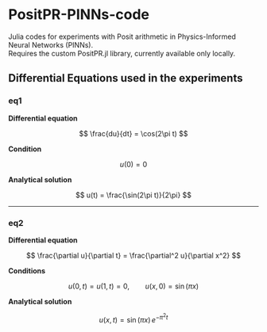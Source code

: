 # PositPR-PINNs-code

Julia codes for experiments with Posit arithmetic in Physics-Informed Neural Networks (PINNs).  
Requires the custom PositPR.jl library, currently available only locally.

## Differential Equations used in the experiments

### eq1

**Differential equation**

$$
\frac{du}{dt} = \cos(2\pi t)
$$

**Condition**

$$
u(0) = 0
$$

**Analytical solution**

$$
u(t) = \frac{\sin(2\pi t)}{2\pi}
$$

---

### eq2

**Differential equation**

$$
\frac{\partial u}{\partial t} = \frac{\partial^2 u}{\partial x^2}
$$

**Conditions**

$$
u(0,t) = u(1,t) = 0, \qquad u(x,0) = \sin(\pi x)
$$

**Analytical solution**

$$
u(x,t) = \sin(\pi x)\, e^{-\pi^2 t}
$$


